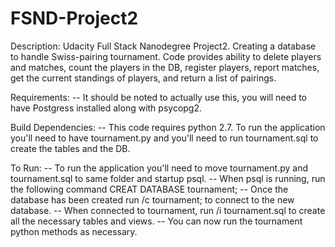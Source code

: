 # FSND-Project2

Description:
Udacity Full Stack Nanodegree Project2. Creating a database to handle Swiss-pairing tournament. Code provides ability to delete players and matches, count the players in the DB, register players, report matches, get the current standings of players, and return a list of pairings.

Requirements:
-- It should be noted to actually use this, you will need to have Postgress installed along with psycopg2.

Build Dependencies:
-- This code requires python 2.7. To run the application you'll need to have tournament.py and you'll need to run tournament.sql to create the tables and the DB. 

To Run:
-- To run the application you'll need to move tournament.py and tournament.sql to same folder and startup psql.
-- When psql is running, run the following command CREAT DATABASE tournament;
-- Once the database has been created run /c tournament; to connect to the new database.
-- When connected to tournament, run /i tournament.sql to create all the necessary tables and views.
-- You can now run the tournament python methods as necessary. 
